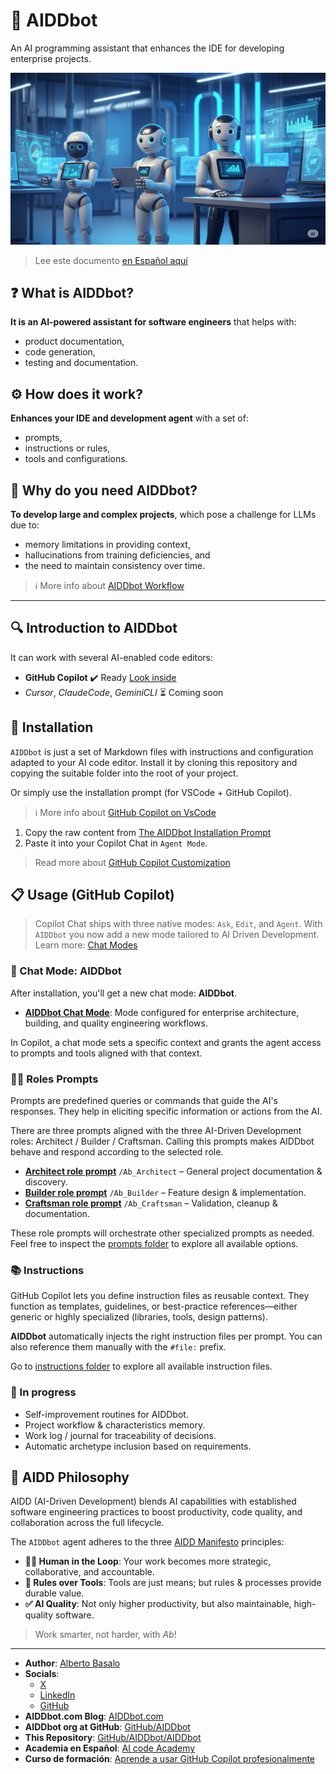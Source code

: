 # 🤖 AIDDbot

An AI programming assistant that enhances the IDE for developing enterprise projects.

![AIDDbot coding agents](./docs/AIDD-bot.png)

> Lee este documento [en Español aquí](https://github.com/AIDDbot/AIDDbot/blob/main/README.es.md)

## ❓ What is AIDDbot?

**It is an AI-powered assistant for software engineers**  that helps with:

- product documentation, 
- code generation, 
- testing and documentation.

## ⚙️ How does it work?

**Enhances your IDE and development agent** with a set of:

- prompts,
- instructions or rules,
- tools and configurations.

## 🎯 Why do you need AIDDbot?

**To develop large and complex projects**, which pose a challenge for LLMs due to:

- memory limitations in providing context,
- hallucinations from training deficiencies, and
- the need to maintain consistency over time.

> ℹ️ More info about [AIDDbot Workflow](https://aiddbot.com/aiddbot-in-your-workflow)

---

## 🔍 Introduction to AIDDbot

It can work with several AI-enabled code editors:

- **GitHub Copilot** ✔️ Ready [Look inside](https://github.com/AIDDbot/AIDDbot/tree/main/.github)
- _Cursor_, _ClaudeCode_, _GeminiCLI_ ⏳ Coming soon


## 🔌 Installation

`AIDDbot` is just a set of Markdown files with instructions and configuration adapted to your AI code editor. Install it by cloning this repository and copying the suitable folder into the root of your project. 

Or simply use the installation prompt (for VSCode + GitHub Copilot).

> ℹ️ More info about [GitHub Copilot on VsCode](https://aiddbot.com/vscode-and-github-copilot/)

1. Copy the raw content from [The AIDDbot Installation Prompt](https://raw.githubusercontent.com/AIDDbot/AIDDbot/refs/heads/main/.github/prompts/Ab_install-for-copilot.prompt.md)
2. Paste it into your Copilot Chat in `Agent Mode`.

> Read more about [GitHub Copilot Customization](https://code.visualstudio.com/docs/copilot/copilot-customization)

## 📋 Usage (GitHub Copilot)

> Copilot Chat ships with three native modes: `Ask`, `Edit`, and `Agent`. With `AIDDbot` you now add a new mode tailored to AI Driven Development. Learn more: [Chat Modes](https://code.visualstudio.com/docs/copilot/chat/chat-modes)

### 🦸 Chat Mode: AIDDbot

After installation, you'll get a new chat mode: **AIDDbot**.

- **[AIDDbot Chat Mode](https://github.com/AIDDbot/AIDDbot/blob/main/.github/chatmodes/AIDDbot.chatmode.md)**: Mode configured for enterprise architecture, building, and quality engineering workflows.

In Copilot, a chat mode sets a specific context and grants the agent access to prompts and tools aligned with that context.

### 🧑‍💻 Roles Prompts

Prompts are predefined queries or commands that guide the AI's responses. They help in eliciting specific information or actions from the AI.

There are three prompts aligned with the three AI-Driven Development roles: Architect / Builder / Craftsman. Calling this prompts makes AIDDbot behave and respond according to the selected role.

- **[Architect role prompt](/.github/prompts/Ab_Architect.prompt.md)** `/Ab_Architect` – General project documentation & discovery.
- **[Builder role prompt](/.github/prompts/Ab_Builder.prompt.md)** `/Ab_Builder` – Feature design & implementation.
- **[Craftsman role prompt](/.github/prompts/Ab_Craftsman.prompt.md)** `/Ab_Craftsman` – Validation, cleanup & documentation.

These role prompts will orchestrate other specialized prompts as needed. Feel free to inspect the [prompts folder](https://github.com/AIDDbot/AIDDbot/tree/main/.github/prompts) to explore all available options.

### 📚 Instructions

GitHub Copilot lets you define instruction files as reusable context. They function as templates, guidelines, or best-practice references—either generic or highly specialized (libraries, tools, design patterns).

**AIDDbot** automatically injects the right instruction files per prompt. You can also reference them manually with the `#file:` prefix.

Go to [instructions folder](https://github.com/AIDDbot/AIDDbot/tree/main/.github/instructions) to explore all available instruction files.

### 🚧 In progress

- Self-improvement routines for AIDDbot.
- Project workflow & characteristics memory.
- Work log / journal for traceability of decisions.
- Automatic archetype inclusion based on requirements.

## 💭 AIDD Philosophy

AIDD (AI-Driven Development) blends AI capabilities with established software engineering practices to boost productivity, code quality, and collaboration across the full lifecycle.

The `AIDDbot` agent adheres to the three [AIDD Manifesto](https://aiddbot.com/aidd-manifesto) principles:

- **🧑‍💻 Human in the Loop**: Your work becomes more strategic, collaborative, and accountable.
- **🔧 Rules over Tools**: Tools are just means; but rules & processes provide durable value.
- **✅ AI Quality**: Not only higher productivity, but also maintainable, high-quality software.

> Work smarter, not harder, with _Ab_!

---

- **Author**: [Alberto Basalo](https://albertobasalo.dev)
- **Socials**:
  - [X](https://x.com/albertobasalo)
  - [LinkedIn](https://www.linkedin.com/in/albertobasalo/)
  - [GitHub](https://github.com/albertobasalo)
- **AIDDbot.com Blog**: [AIDDbot.com](https://aiddbot.com)
- **AIDDbot org at GitHub**: [GitHub/AIDDbot](https://github.com/AIDDbot)
- **This Repository**: [GitHub/AIDDbot/AIDDbot](https://github.com/AIDDbot/AIDDbot)
- **Academia en Español**: [AI code Academy](https://aicode.academy)
- **Curso de formación**: [Aprende a usar GitHub Copilot profesionalmente](https://aicode.academy/cursos/vs-code-copilot/)